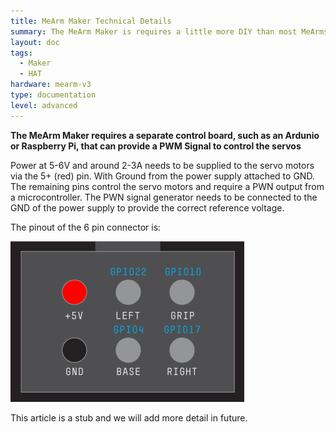 ```yaml
---
title: MeArm Maker Technical Details
summary: The MeArm Maker is requires a little more DIY than most MeArms
layout: doc
tags:
  - Maker
  - HAT
hardware: mearm-v3
type: documentation
level: advanced
---
```


**The MeArm Maker requires a separate control board, such as an Ardunio or Raspberry Pi, that can provide a PWM Signal to control the servos**

Power at 5-6V and around 2-3A needs to be supplied to the servo motors via the 5+ (red) pin. With Ground from the power supply attached to GND. The remaining pins control the servo motors and require a PWN output from a microcontroller. The PWN signal generator needs to be connected to the GND of the power supply to provide the correct reference voltage.


The pinout of the 6 pin connector is:

![Pinout](/assets/docs/mearm-pi-hat-technical-details/pinout2.gif)

This article is a stub and we will add more detail in future.
